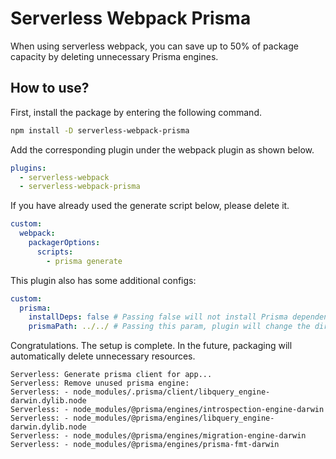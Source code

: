 # Serverless Webpack Prisma

When using serverless webpack, you can save up to 50% of package capacity by deleting unnecessary Prisma engines.

## How to use?

First, install the package by entering the following command.

```sh
npm install -D serverless-webpack-prisma
```

Add the corresponding plugin under the webpack plugin as shown below.

```yaml
plugins:
  - serverless-webpack
  - serverless-webpack-prisma
```

If you have already used the generate script below, please delete it.

```yaml
custom:
  webpack:
    packagerOptions:
      scripts:
        - prisma generate
```

This plugin also has some additional configs:

```yaml
custom:
  prisma:
    installDeps: false # Passing false will not install Prisma dependency during the build process. Default: true
    prismaPath: ../../ # Passing this param, plugin will change the directory to find the dir prisma containing the prisma/prisma.schema
```

Congratulations. The setup is complete. In the future, packaging will automatically delete unnecessary resources.

```
Serverless: Generate prisma client for app...
Serverless: Remove unused prisma engine:
Serverless: - node_modules/.prisma/client/libquery_engine-darwin.dylib.node
Serverless: - node_modules/@prisma/engines/introspection-engine-darwin
Serverless: - node_modules/@prisma/engines/libquery_engine-darwin.dylib.node
Serverless: - node_modules/@prisma/engines/migration-engine-darwin
Serverless: - node_modules/@prisma/engines/prisma-fmt-darwin
```
